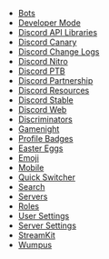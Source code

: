 * [Bots](/bots) <!--bot-->
* [Developer Mode](/developermode) <!--dev mode;dev-mode;developer-->
* [Discord API Libraries](/libraries) <!--api;libraries;dapi-->
* [Discord Canary](/canary) <!--alpha;dcanary;almightydabbit;dabbit;daddit;canary;rabbit-->
* [Discord Change Logs](/changelog)
* [Discord Nitro](/nitro) <!--zoom;turbo;nitro;fast;premium-->
* [Discord PTB](/ptb) <!--ptb;dptb;public test build;beta-->
* [Discord Partnership](/partner) <!--mallorypls;partner;partnership;partnered-->
* [Discord Resources](/resources) <!--resources;dresources-->
* [Discord Stable](/stable) <!--stable;dstable;download-->
* [Discord Web](/web) <!--web-->
* [Discriminators](/discriminator) <!--discrim;discriminator;discordtag-->
* [Gamenight](/gamenight)<!--twitch;stream;vlog-->
* [Profile Badges](/badges) <!--badges;badge-->
* [Easter Eggs](/eastereggs) <!--easter;eastereggs;konami-->
* [Emoji](/emoji) <!--emote;emotes;emojis;emoticons;emoticon;smileys-->
* [Mobile](/mobile) <!--testflight;android;ios-->
* [Quick Switcher](/quickswitcher) <!--quickswitcher;fastswitcher;sonic;qs;speedoflight-->
* [Search](/search)
* [Servers](/servers) <!--guilds;server;guild-->
* [Roles](/roles) <!--role-->
* [User Settings](/usersettings) <!--usettings;usersettings;user-->
* [Server Settings](/serversettings) <!--ssettings;serversettings-->
* [StreamKit](/streamkit)
* [Wumpus](/wumpus) <!--thatthingmalloryhates-->


